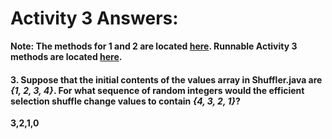 <h1><b>Activity 3 Answers:<b></h1>

<b>Note: The methods for 1 and 2 are located <a href="https://github.com/SM-APCS/Elevens-18AkbarA/tree/master/ActivityAnswers/Activity3Methods.java">here</a>. Runnable Activity 3 methods are located <a href="https://github.com/SM-APCS/Elevens-18AkbarA/tree/master/bin/elevens/Activity3Methods.java">here</a>.</b>

<h4>3. Suppose that the initial contents of the values array in Shuffler.java are <i>{1, 2, 3, 4}</i>. For what sequence of random integers would the efficient selection shuffle change values to contain <i>{4, 3, 2, 1}</i>? </h4>

3,2,1,0